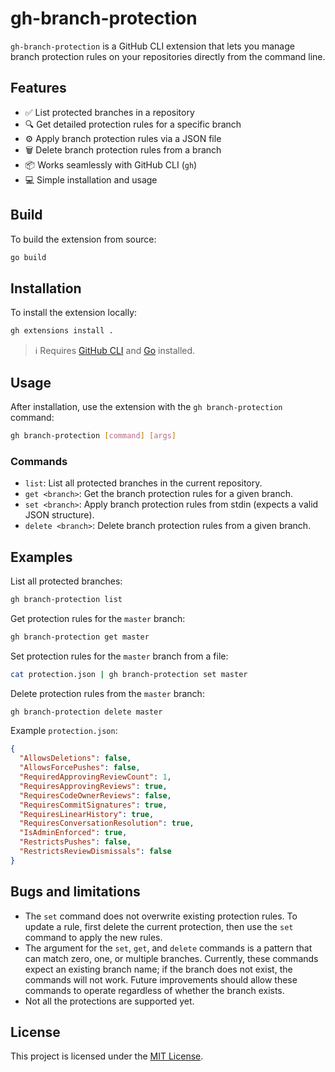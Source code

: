 # gh-branch-protection

`gh-branch-protection` is a GitHub CLI extension that lets you manage branch protection rules on your repositories directly from the command line.

## Features

- ✅ List protected branches in a repository  
- 🔍 Get detailed protection rules for a specific branch  
- ⚙️ Apply branch protection rules via a JSON file  
- 🗑️ Delete branch protection rules from a branch  
- 📦 Works seamlessly with GitHub CLI (`gh`)  
- 💻 Simple installation and usage  

## Build

To build the extension from source:

```sh
go build
```

## Installation

To install the extension locally:

```sh
gh extensions install .
```

> ℹ️ Requires [GitHub CLI](https://cli.github.com/) and [Go](https://golang.org/) installed.

## Usage

After installation, use the extension with the `gh branch-protection` command:

```sh
gh branch-protection [command] [args]
```

### Commands

- `list`: List all protected branches in the current repository.
- `get <branch>`: Get the branch protection rules for a given branch.
- `set <branch>`: Apply branch protection rules from stdin (expects a valid JSON structure).
- `delete <branch>`: Delete branch protection rules from a given branch.

## Examples

List all protected branches:

```sh
gh branch-protection list
```

Get protection rules for the `master` branch:

```sh
gh branch-protection get master
```

Set protection rules for the `master` branch from a file:

```sh
cat protection.json | gh branch-protection set master
```

Delete protection rules from the `master` branch:

```sh
gh branch-protection delete master
```

Example `protection.json`:

```json
{
  "AllowsDeletions": false,
  "AllowsForcePushes": false,
  "RequiredApprovingReviewCount": 1,
  "RequiresApprovingReviews": true,
  "RequiresCodeOwnerReviews": false,
  "RequiresCommitSignatures": true,
  "RequiresLinearHistory": true,
  "RequiresConversationResolution": true,
  "IsAdminEnforced": true,
  "RestrictsPushes": false,
  "RestrictsReviewDismissals": false
}
```

## Bugs and limitations
* The `set` command does not overwrite existing protection rules. To update a rule, first delete the current protection, then use the `set` command to apply the new rules.
* The argument for the `set`, `get`, and `delete` commands is a pattern that can match zero, one, or multiple branches. Currently, these commands expect an existing branch name; if the branch does not exist, the commands will not work. Future improvements should allow these commands to operate regardless of whether the branch exists.
* Not all the protections are supported yet.

## License

This project is licensed under the [MIT License](LICENSE).
